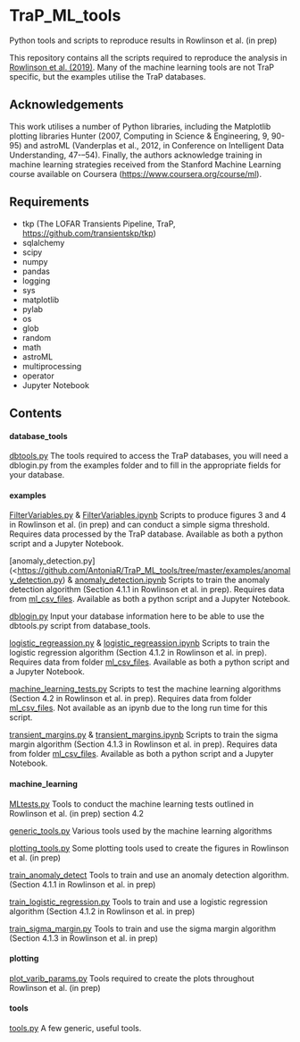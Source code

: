 # TraP_ML_tools
Python tools and scripts to reproduce results in Rowlinson et al. (in prep)

This repository contains all the scripts required to reproduce the analysis in [Rowlinson et al. (2019)](https://ui.adsabs.harvard.edu/abs/2019A%26C....27..111R/abstract). Many of the machine learning tools are not TraP specific, but the examples utilise the TraP databases.

Acknowledgements
----------------

This work utilises a number of Python libraries, including the Matplotlib plotting libraries Hunter (2007, Computing in Science & Engineering, 9, 90-95) and astroML (Vanderplas et al., 2012, in Conference on Intelligent Data Understanding, 47-–54). Finally, the authors acknowledge training in machine learning strategies received from the Stanford Machine Learning course available on Coursera (https://www.coursera.org/course/ml).

Requirements
------------

- tkp (The LOFAR Transients Pipeline, TraP, https://github.com/transientskp/tkp)
- sqlalchemy
- scipy
- numpy
- pandas
- logging
- sys
- matplotlib
- pylab
- os
- glob
- random
- math
- astroML
- multiprocessing
- operator
- Jupyter Notebook

Contents
--------

#### database_tools
[dbtools.py](https://github.com/AntoniaR/TraP_ML_tools/tree/master/database_tools/dbtools.py)
The tools required to access the TraP databases, you will need a dblogin.py from the examples folder and to fill in the appropriate fields for your database.

#### examples
[FilterVariables.py](https://github.com/AntoniaR/TraP_ML_tools/tree/master/examples/FilterVariables.py)  & [FilterVariables.ipynb](https://github.com/AntoniaR/TraP_ML_tools/tree/master/examples/FilterVariables.ipynb)
Scripts to produce figures 3 and 4 in Rowlinson et al. (in prep) and can conduct a simple sigma threshold. Requires data processed by the TraP database. Available as both a python script and a Jupyter Notebook.

[anomaly_detection.py](<https://github.com/AntoniaR/TraP_ML_tools/tree/master/examples/anomaly_detection.py) & [anomaly_detection.ipynb](https://github.com/AntoniaR/TraP_ML_tools/tree/master/examples/anomaly_detection.ipynb)
Scripts to train the anomaly detection algorithm  (Section 4.1.1 in Rowlinson et al. in prep). Requires data from [ml_csv_files](https://github.com/AntoniaR/TraP_ML_tools/tree/master/examples/ml_csv_files). Available as both a python script and a Jupyter Notebook.

[dblogin.py](https://github.com/AntoniaR/TraP_ML_tools/tree/master/examples/dblogin.py)
Input your database information here to be able to use the dbtools.py script from database_tools.

[logistic_regreassion.py](https://github.com/AntoniaR/TraP_ML_tools/tree/master/examples/logistic_regression.py) & [logistic_regreassion.ipynb](https://github.com/AntoniaR/TraP_ML_tools/tree/master/examples/logistic_regression.ipynb)
Scripts to train the logistic regression algorithm  (Section 4.1.2 in Rowlinson et al. in prep). Requires data from folder [ml_csv_files](https://github.com/AntoniaR/TraP_ML_tools/tree/master/examples/ml_csv_files). Available as both a python script and a Jupyter Notebook.

[machine_learning_tests.py](https://github.com/AntoniaR/TraP_ML_tools/tree/master/examples/machine_learning_tests.py)
Scripts to test the machine learning algorithms  (Section 4.2 in Rowlinson et al. in prep). Requires data from folder [ml_csv_files](https://github.com/AntoniaR/TraP_ML_tools/tree/master/examples/ml_csv_files). Not available as an ipynb due to the long run time for this script.

[transient_margins.py](https://github.com/AntoniaR/TraP_ML_tools/tree/master/examples/transient_margins.py) & [transient_margins.ipynb](https://github.com/AntoniaR/TraP_ML_tools/tree/master/examples/transient_margins.ipynb)
Scripts to train the sigma margin algorithm  (Section 4.1.3 in Rowlinson et al. in prep). Requires data from folder [ml_csv_files](https://github.com/AntoniaR/TraP_ML_tools/tree/master/examples/ml_csv_files). Available as both a python script and a Jupyter Notebook.

#### machine_learning
[MLtests.py](https://github.com/AntoniaR/TraP_ML_tools/tree/master/machine_learning/MLtests.py)
Tools to conduct the machine learning tests outlined in Rowlinson et al. (in prep) section 4.2

[generic_tools.py](https://github.com/AntoniaR/TraP_ML_tools/tree/master/machine_learning/generic_tools.py)
Various tools used by the machine learning algorithms

[plotting_tools.py](https://github.com/AntoniaR/TraP_ML_tools/tree/master/machine_learning/plotting_tools.py)
Some plotting tools used to create the figures in Rowlinson et al. (in prep)

[train_anomaly_detect](https://github.com/AntoniaR/TraP_ML_tools/tree/master/machine_learning/train_anomaly_detect.py)
Tools to train and use an anomaly detection algorithm. (Section 4.1.1 in Rowlinson et al. in prep)

[train_logistic_regression.py](https://github.com/AntoniaR/TraP_ML_tools/tree/master/machine_learning/train_logistic_regression.py)
Tools to train and use a logistic regression algorithm (Section 4.1.2 in Rowlinson et al. in prep)

[train_sigma_margin.py](https://github.com/AntoniaR/TraP_ML_tools/tree/master/machine_learning/train_sigma_margin.py)
Tools to train and use the sigma margin algorithm (Section 4.1.3 in Rowlinson et al. in prep)

#### plotting
[plot_varib_params.py](https://github.com/AntoniaR/TraP_ML_tools/tree/master/plotting/plot_varib_params.py)
Tools required to create the plots throughout Rowlinson et al. (in prep)

#### tools
[tools.py](https://github.com/AntoniaR/TraP_ML_tools/tree/master/tools/tools.py)
A few generic, useful tools.
